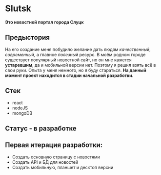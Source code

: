 # Slutsk
**Это новостной портал города Слуцк**

## Предыстория
На его создание меня побудило желание дать людям *качественный*, *современный*, а главное *полезный* ресурс.
В моём родном городе существует популярный новостной сайт, но он мне кажется **устаревшим**, да и мобильной версии нет.
Поэтому я решил взять всё в свои руки. Опыта у меня немного, но я буду стараться.
**На данный момент проект находится в стадии начальной разработки.**

## Стек
* react
* nodeJS
* mongoDB

## Статус - в разработке

## Первая итерация разработки:
* Создать основную страницу с новостями
* Создать API и БД для новостей
* Создать мобильную, планшет и десктоп версии 
